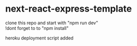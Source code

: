 # next-react-express-template

clone this repo and start with "npm run dev"        
!dont forget to to "npm install"

heroku deployment script added
